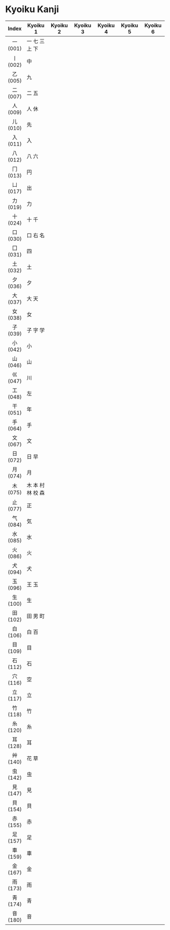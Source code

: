
# Kyoiku Kanji

|   Index    | Kyoiku 1       | Kyoiku 2 | Kyoiku 3 | Kyoiku 4 | Kyoiku 5 | Kyoiku 6 |
| :--------: | -------------- | -------- | -------- | -------- | -------- | -------- |
| 一<br>(001) | 一 七 三<br>上 下   |          |          |          |          |          |
| 丨<br>(002) | 中              |          |          |          |          |          |
| 乙<br>(005) | 九              |          |          |          |          |          |
| 二<br>(007) | 二 五            |          |          |          |          |          |
| 人<br>(009) | 人 休            |          |          |          |          |          |
| 儿<br>(010) | 先              |          |          |          |          |          |
| 入<br>(011) | 入              |          |          |          |          |          |
| 八<br>(012) | 八 六            |          |          |          |          |          |
| 冂<br>(013) | 円              |          |          |          |          |          |
| 凵<br>(017) | 出              |          |          |          |          |          |
| 力<br>(019) | 力              |          |          |          |          |          |
| 十<br>(024) | 十 千            |          |          |          |          |          |
| 口<br>(030) | 口 右 名          |          |          |          |          |          |
| 囗<br>(031) | 四              |          |          |          |          |          |
| 土<br>(032) | 土              |          |          |          |          |          |
| 夕<br>(036) | 夕              |          |          |          |          |          |
| 大<br>(037) | 大 天            |          |          |          |          |          |
| 女<br>(038) | 女              |          |          |          |          |          |
| 子<br>(039) | 子 字 学          |          |          |          |          |          |
| 小<br>(042) | 小              |          |          |          |          |          |
| 山<br>(046) | 山              |          |          |          |          |          |
| 巛<br>(047) | 川              |          |          |          |          |          |
| 工<br>(048) | 左              |          |          |          |          |          |
| 干<br>(051) | 年              |          |          |          |          |          |
| 手<br>(064) | 手              |          |          |          |          |          |
| 文<br>(067) | 文              |          |          |          |          |          |
| 日<br>(072) | 日 早            |          |          |          |          |          |
| 月<br>(074) | 月              |          |          |          |          |          |
| 木<br>(075) | 木 本 村<br>林 校 森 |          |          |          |          |          |
| 止<br>(077) | 正              |          |          |          |          |          |
| 气<br>(084) | 気              |          |          |          |          |          |
| 水<br>(085) | 水              |          |          |          |          |          |
| 火<br>(086) | 火              |          |          |          |          |          |
| 犬<br>(094) | 犬              |          |          |          |          |          |
| 玉<br>(096) | 王 玉            |          |          |          |          |          |
| 生<br>(100) | 生              |          |          |          |          |          |
| 田<br>(102) | 田 男 町          |          |          |          |          |          |
| 白<br>(106) | 白 百            |          |          |          |          |          |
| 目<br>(109) | 目              |          |          |          |          |          |
| 石<br>(112) | 石              |          |          |          |          |          |
| 穴<br>(116) | 空              |          |          |          |          |          |
| 立<br>(117) | 立              |          |          |          |          |          |
| 竹<br>(118) | 竹              |          |          |          |          |          |
| 糸<br>(120) | 糸              |          |          |          |          |          |
| 耳<br>(128) | 耳              |          |          |          |          |          |
| 艸<br>(140) | 花 草            |          |          |          |          |          |
| 虫<br>(142) | 虫              |          |          |          |          |          |
| 見<br>(147) | 見              |          |          |          |          |          |
| 貝<br>(154) | 貝              |          |          |          |          |          |
| 赤<br>(155) | 赤              |          |          |          |          |          |
| 足<br>(157) | 足              |          |          |          |          |          |
| 車<br>(159) | 車              |          |          |          |          |          |
| 金<br>(167) | 金              |          |          |          |          |          |
| 雨<br>(173) | 雨              |          |          |          |          |          |
| 靑<br>(174) | 青              |          |          |          |          |          |
| 音<br>(180) | 音              |          |          |          |          |          |

